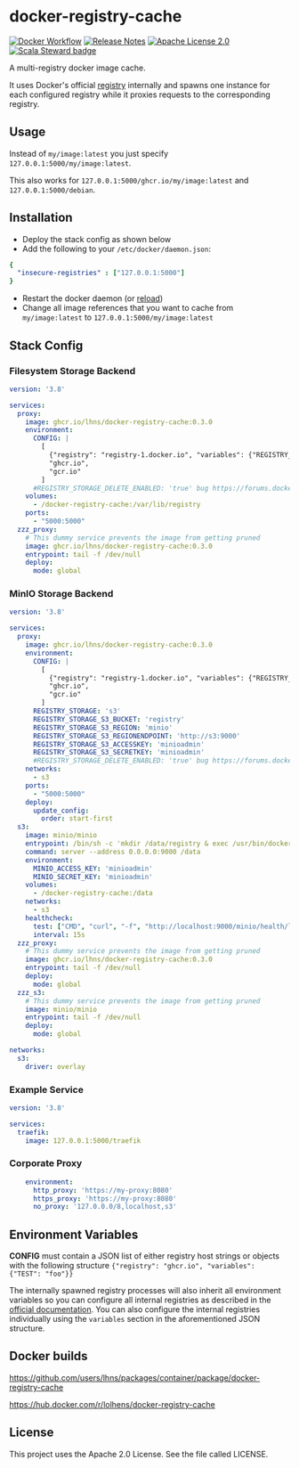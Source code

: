 # docker-registry-cache

[![Docker Workflow](https://github.com/lhns/docker-registry-cache/workflows/build/badge.svg)](https://github.com/lhns/docker-registry-cache/actions?query=workflow%3Abuild)
[![Release Notes](https://img.shields.io/github/release/lhns/docker-registry-cache.svg?maxAge=3600)](https://github.com/lhns/docker-registry-cache/releases/latest)
[![Apache License 2.0](https://img.shields.io/github/license/lhns/docker-registry-cache.svg?maxAge=3600)](https://www.apache.org/licenses/LICENSE-2.0)
[![Scala Steward badge](https://img.shields.io/badge/Scala_Steward-helping-blue.svg?style=flat&logo=data:image/png;base64,iVBORw0KGgoAAAANSUhEUgAAAA4AAAAQCAMAAAARSr4IAAAAVFBMVEUAAACHjojlOy5NWlrKzcYRKjGFjIbp293YycuLa3pYY2LSqql4f3pCUFTgSjNodYRmcXUsPD/NTTbjRS+2jomhgnzNc223cGvZS0HaSD0XLjbaSjElhIr+AAAAAXRSTlMAQObYZgAAAHlJREFUCNdNyosOwyAIhWHAQS1Vt7a77/3fcxxdmv0xwmckutAR1nkm4ggbyEcg/wWmlGLDAA3oL50xi6fk5ffZ3E2E3QfZDCcCN2YtbEWZt+Drc6u6rlqv7Uk0LdKqqr5rk2UCRXOk0vmQKGfc94nOJyQjouF9H/wCc9gECEYfONoAAAAASUVORK5CYII=)](https://scala-steward.org)

A multi-registry docker image cache.

It uses Docker's official [registry](https://docs.docker.com/registry/) internally and spawns one instance for each
configured registry while it proxies requests to the corresponding registry.

## Usage

Instead of `my/image:latest` you just specify `127.0.0.1:5000/my/image:latest`.

This also works for `127.0.0.1:5000/ghcr.io/my/image:latest` and `127.0.0.1:5000/debian`.

## Installation

- Deploy the stack config as shown below
- Add the following to your `/etc/docker/daemon.json`:
```yml
{
  "insecure-registries" : ["127.0.0.1:5000"]
}
```

- Restart the docker daemon (or [reload](https://gist.github.com/lhns/72fb1dfba4d0dada78ba7d9b69ed76de))
- Change all image references that you want to cache from `my/image:latest` to `127.0.0.1:5000/my/image:latest`

## Stack Config

### Filesystem Storage Backend

```yml
version: '3.8'

services:
  proxy:
    image: ghcr.io/lhns/docker-registry-cache:0.3.0
    environment:
      CONFIG: |
        [
          {"registry": "registry-1.docker.io", "variables": {"REGISTRY_PROXY_USERNAME": "my_dockerhub_id", "REGISTRY_PROXY_PASSWORD": "my_dockerhub_token"}},
          "ghcr.io",
          "gcr.io"
        ]
      #REGISTRY_STORAGE_DELETE_ENABLED: 'true' bug https://forums.docker.com/t/private-registry-not-working-after-deleting-an-image/105227
    volumes:
      - /docker-registry-cache:/var/lib/registry
    ports:
      - "5000:5000"
  zzz_proxy:
    # This dummy service prevents the image from getting pruned
    image: ghcr.io/lhns/docker-registry-cache:0.3.0
    entrypoint: tail -f /dev/null
    deploy:
      mode: global
```

### MinIO Storage Backend

```yml
version: '3.8'

services:
  proxy:
    image: ghcr.io/lhns/docker-registry-cache:0.3.0
    environment:
      CONFIG: |
        [
          {"registry": "registry-1.docker.io", "variables": {"REGISTRY_PROXY_USERNAME": "my_dockerhub_id", "REGISTRY_PROXY_PASSWORD": "my_dockerhub_token"}},
          "ghcr.io",
          "gcr.io"
        ]
      REGISTRY_STORAGE: 's3'
      REGISTRY_STORAGE_S3_BUCKET: 'registry'
      REGISTRY_STORAGE_S3_REGION: 'minio'
      REGISTRY_STORAGE_S3_REGIONENDPOINT: 'http://s3:9000'
      REGISTRY_STORAGE_S3_ACCESSKEY: 'minioadmin'
      REGISTRY_STORAGE_S3_SECRETKEY: 'minioadmin'
      #REGISTRY_STORAGE_DELETE_ENABLED: 'true' bug https://forums.docker.com/t/private-registry-not-working-after-deleting-an-image/105227
    networks:
      - s3
    ports:
      - "5000:5000"
    deploy:
      update_config:
        order: start-first
  s3:
    image: minio/minio
    entrypoint: /bin/sh -c 'mkdir /data/registry & exec /usr/bin/docker-entrypoint.sh "$$@"' --
    command: server --address 0.0.0.0:9000 /data
    environment:
      MINIO_ACCESS_KEY: 'minioadmin'
      MINIO_SECRET_KEY: 'minioadmin'
    volumes:
      - /docker-registry-cache:/data
    networks:
      - s3
    healthcheck:
      test: ["CMD", "curl", "-f", "http://localhost:9000/minio/health/live"]
      interval: 15s
  zzz_proxy:
    # This dummy service prevents the image from getting pruned
    image: ghcr.io/lhns/docker-registry-cache:0.3.0
    entrypoint: tail -f /dev/null
    deploy:
      mode: global
  zzz_s3:
    # This dummy service prevents the image from getting pruned
    image: minio/minio
    entrypoint: tail -f /dev/null
    deploy:
      mode: global

networks:
  s3:
    driver: overlay
```

### Example Service

```yml
version: '3.8'

services:
  traefik:
    image: 127.0.0.1:5000/traefik
```

### Corporate Proxy

```yml
    environment:
      http_proxy: 'https://my-proxy:8080'
      https_proxy: 'https://my-proxy:8080'
      no_proxy: '127.0.0.0/8,localhost,s3'
```

## Environment Variables

**CONFIG** must contain a JSON list of either registry host strings or objects with the following structure `{"registry": "ghcr.io", "variables": {"TEST": "foo"}}`

The internally spawned registry processes will also inherit all environment variables so you can configure all internal registries as described in the [official documentation](https://docs.docker.com/registry/configuration/).
You can also configure the internal registries individually using the `variables` section in the aforementioned JSON structure.

## Docker builds

https://github.com/users/lhns/packages/container/package/docker-registry-cache

https://hub.docker.com/r/lolhens/docker-registry-cache

## License

This project uses the Apache 2.0 License. See the file called LICENSE.
